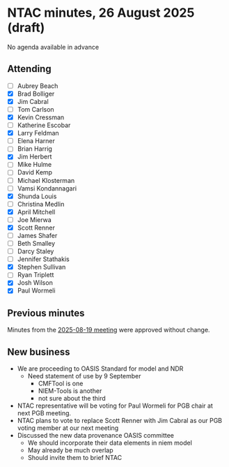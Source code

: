 # NTAC minutes, 26 August 2025 (draft)

No agenda available in advance

## Attending

- [ ] Aubrey Beach
- [x] Brad Bolliger
- [x] Jim Cabral
- [ ] Tom Carlson
- [x] Kevin Cressman
- [ ] Katherine Escobar
- [x] Larry Feldman
- [ ] Elena Harner
- [ ] Brian Harrig
- [x] Jim Herbert
- [ ] Mike Hulme
- [ ] David Kemp
- [ ] Michael Klosterman
- [ ] Vamsi Kondannagari
- [x] Shunda Louis
- [ ] Christina Medlin
- [x] April Mitchell
- [ ] Joe Mierwa
- [x] Scott Renner
- [ ] James Shafer
- [ ] Beth Smalley
- [ ] Darcy Staley 
- [ ] Jennifer Stathakis
- [x] Stephen Sullivan
- [ ] Ryan Triplett
- [x] Josh Wilson
- [x] Paul Wormeli

## Previous minutes

Minutes from the [2025-08-19 meeting](2025-08-19-minutes.md) were approved without change.

## New business

* We are proceeding to OASIS Standard for model and NDR
  * Need statement of use by 9 September
    * CMFTool is one
    * NIEM-Tools is another
    * not sure about the third
* NTAC representative will be voting for Paul Wormeli for PGB chair at next PGB meeting.
* NTAC plans to vote to replace Scott Renner with Jim Cabral as our PGB voting member at our next meeting
* Discussed the new data provenance OASIS committee
  * We should incorporate their data elements in niem model
  * May already be much overlap
  * Should invite them to brief NTAC


